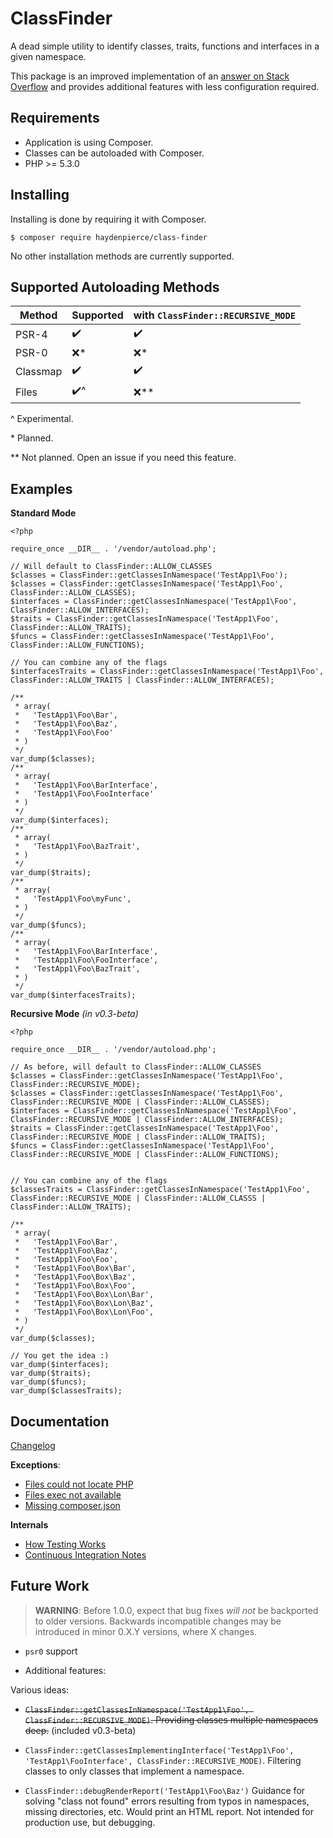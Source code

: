 ClassFinder
===========

A dead simple utility to identify classes, traits, functions and interfaces in a given namespace.

This package is an improved implementation of an [answer on Stack Overflow](https://stackoverflow.com/a/40229665/3000068)
and provides additional features with less configuration required.

Requirements
------------

* Application is using Composer.
* Classes can be autoloaded with Composer.
* PHP >= 5.3.0

Installing
----------

Installing is done by requiring it with Composer.

```
$ composer require haydenpierce/class-finder
```

No other installation methods are currently supported.

Supported Autoloading Methods
--------------------------------

| Method     | Supported | with `ClassFinder::RECURSIVE_MODE` |
| ---------- | --------- | ---------------------------------- |
| PSR-4      | ✔️     | ✔️                               |
| PSR-0      | ❌️*    | ❌️*                              |
| Classmap   | ✔️     | ✔️                               |
| Files      | ✔️^    | ❌️**                             |

\^ Experimental.

\* Planned.

\** Not planned. Open an issue if you need this feature.

Examples
--------

**Standard Mode**

```
<?php

require_once __DIR__ . '/vendor/autoload.php';

// Will default to ClassFinder::ALLOW_CLASSES
$classes = ClassFinder::getClassesInNamespace('TestApp1\Foo');
$classes = ClassFinder::getClassesInNamespace('TestApp1\Foo', ClassFinder::ALLOW_CLASSES);
$interfaces = ClassFinder::getClassesInNamespace('TestApp1\Foo', ClassFinder::ALLOW_INTERFACES);
$traits = ClassFinder::getClassesInNamespace('TestApp1\Foo', ClassFinder::ALLOW_TRAITS);
$funcs = ClassFinder::getClassesInNamespace('TestApp1\Foo', ClassFinder::ALLOW_FUNCTIONS);

// You can combine any of the flags
$interfacesTraits = ClassFinder::getClassesInNamespace('TestApp1\Foo', ClassFinder::ALLOW_TRAITS | ClassFinder::ALLOW_INTERFACES);

/**
 * array(
 *   'TestApp1\Foo\Bar',
 *   'TestApp1\Foo\Baz',
 *   'TestApp1\Foo\Foo'
 * )
 */
var_dump($classes);
/**
 * array(
 *   'TestApp1\Foo\BarInterface',
 *   'TestApp1\Foo\FooInterface'
 * )
 */
var_dump($interfaces);
/**
 * array(
 *   'TestApp1\Foo\BazTrait',
 * )
 */
var_dump($traits);
/**
 * array(
 *   'TestApp1\Foo\myFunc',
 * )
 */
var_dump($funcs);
/**
 * array(
 *   'TestApp1\Foo\BarInterface',
 *   'TestApp1\Foo\FooInterface',
 *   'TestApp1\Foo\BazTrait',
 * )
 */
var_dump($interfacesTraits);
```

**Recursive Mode** *(in v0.3-beta)*

```
<?php

require_once __DIR__ . '/vendor/autoload.php';

// As before, will default to ClassFinder::ALLOW_CLASSES
$classes = ClassFinder::getClassesInNamespace('TestApp1\Foo', ClassFinder::RECURSIVE_MODE);
$classes = ClassFinder::getClassesInNamespace('TestApp1\Foo', ClassFinder::RECURSIVE_MODE | ClassFinder::ALLOW_CLASSES);
$interfaces = ClassFinder::getClassesInNamespace('TestApp1\Foo', ClassFinder::RECURSIVE_MODE | ClassFinder::ALLOW_INTERFACES);
$traits = ClassFinder::getClassesInNamespace('TestApp1\Foo', ClassFinder::RECURSIVE_MODE | ClassFinder::ALLOW_TRAITS);
$funcs = ClassFinder::getClassesInNamespace('TestApp1\Foo', ClassFinder::RECURSIVE_MODE | ClassFinder::ALLOW_FUNCTIONS);


// You can combine any of the flags
$classesTraits = ClassFinder::getClassesInNamespace('TestApp1\Foo', ClassFinder::RECURSIVE_MODE | ClassFinder::ALLOW_CLASSS | ClassFinder::ALLOW_TRAITS);

/**
 * array(
 *   'TestApp1\Foo\Bar',
 *   'TestApp1\Foo\Baz',
 *   'TestApp1\Foo\Foo',
 *   'TestApp1\Foo\Box\Bar',
 *   'TestApp1\Foo\Box\Baz',
 *   'TestApp1\Foo\Box\Foo',
 *   'TestApp1\Foo\Box\Lon\Bar',
 *   'TestApp1\Foo\Box\Lon\Baz',
 *   'TestApp1\Foo\Box\Lon\Foo',
 * )
 */
var_dump($classes);

// You get the idea :)
var_dump($interfaces);
var_dump($traits);
var_dump($funcs);
var_dump($classesTraits);
```
 
Documentation
-------------

[Changelog](docs/changelog.md)

**Exceptions**:

* [Files could not locate PHP](docs/exceptions/filesCouldNotLocatePHP.md)
* [Files exec not available](docs/exceptions/filesExecNotAvailable.md)
* [Missing composer.json](docs/exceptions/missingComposerConfig.md)

**Internals**

* [How Testing Works](docs/testing.md)
* [Continuous Integration Notes](docs/ci.md)

Future Work
-----------

> **WARNING**: Before 1.0.0, expect that bug fixes _will not_ be backported to older versions. Backwards incompatible changes
may be introduced in minor 0.X.Y versions, where X changes.

* `psr0` support

* Additional features: 

Various ideas:

* ~~`ClassFinder::getClassesInNamespace('TestApp1\Foo', ClassFinder::RECURSIVE_MODE)`. 
Providing classes multiple namespaces deep.~~ (included v0.3-beta)

* `ClassFinder::getClassesImplementingInterface('TestApp1\Foo', 'TestApp1\FooInterface', ClassFinder::RECURSIVE_MODE)`.
Filtering classes to only classes that implement a namespace.

* `ClassFinder::debugRenderReport('TestApp1\Foo\Baz')` 
Guidance for solving "class not found" errors resulting from typos in namespaces, missing directories, etc. Would print
an HTML report. Not intended for production use, but debugging.
